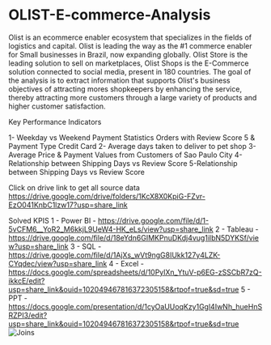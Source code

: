 # OLIST-E-commerce-Analysis
Olist is an ecommerce enabler ecosystem that specializes in the fields of logistics and capital. Olist is leading the way as the #1 commerce enabler for Small businesses in Brazil, now expanding globally.
Olist Store is the leading solution to sell on marketplaces, Olist Shops is the E-Commerce solution connected to social media, present in 180 countries. 
The goal of the analysis is to extract information that supports Olist's business objectives of attracting mores shopkeepers by enhancing the service, thereby attracting more customers through a large variety of products and higher customer satisfaction. 
 
 Key Performance Indicators 
 
 1- Weekday vs Weekend Payment Statistics Orders with Review Score 5 & Payment Type Credit Card 
 2- Average days taken to deliver to pet shop 
 3-Average Price & Payment Values from Customers of Sao Paulo City
 4-Relationship between Shipping Days vs Review Score 
 5-Relationship between Shipping Days vs Review Score

Click on drive link to get all source data 
 https://drive.google.com/drive/folders/1KcX8X0KpiG-FZvr-EzO041KnbC1lzw17?usp=share_link
 
 Solved KPIS
 1 - Power BI - https://drive.google.com/file/d/1-5vCFM6__YoR2_M6kkjL9UeW4-HK_eLs/view?usp=share_link
 2 - Tableau  - https://drive.google.com/file/d/18eYdn6GIMKPnuDKdj4vug1ilbN5DYKSf/view?usp=share_link
 3 - SQL      - https://drive.google.com/file/d/1AjXs_wVt9ngG8IUkk127y4LZK-CYqdec/view?usp=share_link
 4 - Excel    - https://docs.google.com/spreadsheets/d/10PylXn_YtuV-p6EG-zSSCbR7zQ-ikkcE/edit?usp=share_link&ouid=102049467816372305158&rtpof=true&sd=true
 5 - PPT      - https://docs.google.com/presentation/d/1cyOaUUoqKzy1Ggl4IwNh_hueHnSRZPI3/edit?usp=share_link&ouid=102049467816372305158&rtpof=true&sd=true
![Joins](https://user-images.githubusercontent.com/93486737/200486060-d789cc34-78c2-4ba5-b6d6-9b4f5daa72cb.png)
